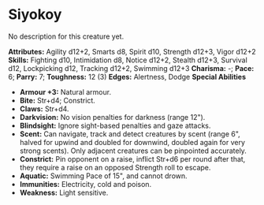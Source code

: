 # Siyokoy

No description for this creature yet.

**Attributes:** Agility d12+2, Smarts d8, Spirit d10, Strength d12+3,
Vigor d12+2
**Skills:** Fighting d10, Intimidation d8, Notice d12+2, Stealth d12+3,
Survival d12, Lockpicking d12, Tracking d12+2, Swimming d12+3
**Charisma:** -; **Pace:** 6; **Parry:** 7; **Toughness:** 12 (3)
**Edges:** Alertness, Dodge
**Special Abilities**

- **Armour +3:** Natural armour.
- **Bite:** Str+d4; Constrict.
- **Claws:** Str+d4.
- **Darkvision:** No vision penalties for darkness (range 12").
- **Blindsight:** Ignore sight-based penalties and gaze attacks.
- **Scent:** Can navigate, track and detect creatures by scent (range
6", halved for upwind and doubled for downwind, doubled again for very
strong scents). Only adjacent creatures can be pinpointed accurately.
- **Constrict:** Pin opponent on a raise, inflict Str+d6 per round after
that, they require a raise on an opposed Strength roll to escape.
- **Aquatic:** Swimming Pace of 15", and cannot drown.
- **Immunities:** Electricity, cold and poison.
- **Weakness:** Light sensitive.
